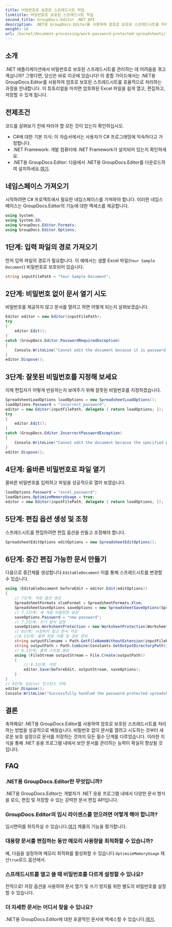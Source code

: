 ```yaml
---
title: 비밀번호로 보호된 스프레드시트 작업
linktitle: 비밀번호로 보호된 스프레드시트 작업
second_title: GroupDocs.Editor .NET API
description: .NET용 GroupDocs.Editor를 사용하여 암호로 보호된 스프레드시트를 처리하는 방법을 알아보세요. 이 자세한 가이드는 안전한 Excel 파일을 열어서 저장하는 과정을 안내합니다.
weight: 18
url: /ko/net/document-processing/work-password-protected-spreadsheets/
---
```

## 소개
.NET 애플리케이션에서 비밀번호로 보호된 스프레드시트를 관리하는 데 어려움을 겪고 계십니까? 그렇다면, 당신은 바로 이곳에 있습니다! 이 종합 가이드에서는 .NET용 GroupDocs.Editor를 사용하여 암호로 보호된 스프레드시트를 효율적으로 처리하는 과정을 안내합니다. 이 튜토리얼을 마치면 암호화된 Excel 파일을 쉽게 열고, 편집하고, 저장할 수 있게 됩니다.
## 전제조건
코드를 살펴보기 전에 따라야 할 모든 것이 있는지 확인하십시오.
- C#에 대한 기본 지식: 이 자습서에서는 사용자가 C# 프로그래밍에 익숙하다고 가정합니다.
- .NET Framework: 개발 컴퓨터에 .NET Framework가 설치되어 있는지 확인하세요.
-  .NET용 GroupDocs.Editor: 다음에서 .NET용 GroupDocs.Editor를 다운로드하여 설치하세요.[여기](https://releases.groupdocs.com/editor/net/).
## 네임스페이스 가져오기
시작하려면 C# 프로젝트에서 필요한 네임스페이스를 가져와야 합니다. 이러한 네임스페이스는 GroupDocs.Editor의 기능에 대한 액세스를 제공합니다.
```csharp
using System;
using System.IO;
using GroupDocs.Editor.Formats;
using GroupDocs.Editor.Options;
```
## 1단계: 입력 파일의 경로 가져오기
먼저 입력 파일의 경로가 필요합니다. 이 예에서는 샘플 Excel 파일(`Your Sample Document`) 비밀번호로 보호되어 있습니다.
```csharp
string inputFilePath = "Your Sample Document";
```
## 2단계: 비밀번호 없이 문서 열기 시도
비밀번호를 제공하지 않고 문서를 열려고 하면 어떻게 되는지 살펴보겠습니다.
```csharp
Editor editor = new Editor(inputFilePath);
try
{
    editor.Edit();
}
catch (GroupDocs.Editor.PasswordRequiredException)
{
    Console.WriteLine("Cannot edit the document because it is password-protected. A password is required.");
}
editor.Dispose();
```
## 3단계: 잘못된 비밀번호를 지정해 보세요
이제 편집자가 어떻게 반응하는지 보여주기 위해 잘못된 비밀번호를 지정하겠습니다.
```csharp
SpreadsheetLoadOptions loadOptions = new SpreadsheetLoadOptions();
loadOptions.Password = "incorrect_password";
editor = new Editor(inputFilePath, delegate { return loadOptions; });
try
{
    editor.Edit();
}
catch (GroupDocs.Editor.IncorrectPasswordException)
{
    Console.WriteLine("Cannot edit the document because the specified password is incorrect.");
}
editor.Dispose();
```
## 4단계: 올바른 비밀번호로 파일 열기
올바른 비밀번호를 입력하고 파일을 성공적으로 열어 보겠습니다.
```csharp
loadOptions.Password = "excel_password";
loadOptions.OptimizeMemoryUsage = true;
editor = new Editor(inputFilePath, delegate { return loadOptions; });
```
## 5단계: 편집 옵션 생성 및 조정
스프레드시트를 편집하려면 편집 옵션을 만들고 조정해야 합니다.
```csharp
SpreadsheetEditOptions editOptions = new SpreadsheetEditOptions();
```
## 6단계: 중간 편집 가능한 문서 만들기
 다음으로 중간체를 생성합니다.`EditableDocument` 이를 통해 스프레드시트를 변경할 수 있습니다.
```csharp
using (EditableDocument beforeEdit = editor.Edit(editOptions))
{
    // 7단계: 저장 옵션 생성
    SpreadsheetFormats xlsmFormat = SpreadsheetFormats.Xlsm;
    SpreadsheetSaveOptions saveOptions = new SpreadsheetSaveOptions(SpreadsheetFormats.Xlsm);
    // 7.1단계: 새 개설 비밀번호 설정
    saveOptions.Password = "new password";
    // 7.2단계: 쓰기 방지 설정
    saveOptions.WorksheetProtection = new WorksheetProtection(WorksheetProtectionType.All, "write password");
    // 8단계: 수정하지 않고 문서 저장
    //8.1단계: 출력 파일 이름 및 경로 준비
    string outputFilename = Path.GetFileNameWithoutExtension(inputFilePath) + "." + xlsmFormat.Extension;
    string outputPath = Path.Combine(Constants.GetOutputDirectoryPath(inputFilePath), outputFilename);
    // 8.2단계: 출력 스트림 생성
    using (FileStream outputStream = File.Create(outputPath))
    {
        // 8.3단계: 저장
        editor.Save(beforeEdit, outputStream, saveOptions);
    }
}
// 9단계: Editor 인스턴스 삭제
editor.Dispose();
Console.WriteLine("Successfully handled the password-protected spreadsheet. Editor instance has been disposed: {0}", editor.IsDisposed ? "Yes" : "No");
```
## 결론
축하해요! .NET용 GroupDocs.Editor를 사용하여 암호로 보호된 스프레드시트를 처리하는 방법을 성공적으로 배웠습니다. 비밀번호 없이 문서를 열려고 시도하는 것부터 새로운 보호 설정으로 문서를 저장하는 것까지 모든 필수 단계를 다루었습니다. 이러한 지식을 통해 .NET 응용 프로그램 내에서 보안 문서를 관리하는 능력이 확실히 향상될 것입니다.
## FAQ
### .NET용 GroupDocs.Editor란 무엇입니까?
.NET용 GroupDocs.Editor는 개발자가 .NET 응용 프로그램 내에서 다양한 문서 형식을 로드, 편집 및 저장할 수 있는 강력한 문서 편집 API입니다.
### GroupDocs.Editor의 임시 라이센스를 얻으려면 어떻게 해야 합니까?
 임시면허를 취득하실 수 있습니다.[여기](https://purchase.groupdocs.com/temporary-license/) 제품의 기능을 평가합니다.
### 대용량 문서를 편집하는 동안 메모리 사용량을 최적화할 수 있습니까?
 예, 다음을 설정하여 메모리 최적화를 활성화할 수 있습니다.`OptimizeMemoryUsage` 재산`true`로드 옵션에서.
### 스프레드시트를 열고 쓸 때 비밀번호를 다르게 설정할 수 있나요?
전적으로! 저장 옵션을 사용하여 문서 열기 및 쓰기 방지를 위한 별도의 비밀번호를 설정할 수 있습니다.
### 더 자세한 문서는 어디서 찾을 수 있나요?
 .NET용 GroupDocs.Editor에 대한 포괄적인 문서에 액세스할 수 있습니다.[여기](https://tutorials.groupdocs.com/editor/net/).